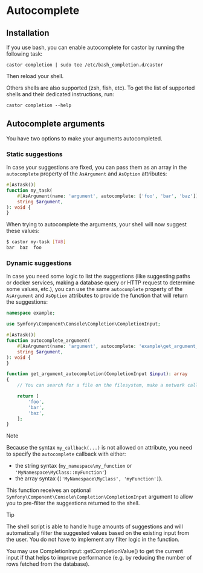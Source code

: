 # Autocomplete

## Installation

If you use bash, you can enable autocomplete for castor by running the
following task:

```
castor completion | sudo tee /etc/bash_completion.d/castor
```

Then reload your shell.

Others shells are also supported (zsh, fish, etc). To get the list of supported
shells and their dedicated instructions, run:

```
castor completion --help
```

## Autocomplete arguments

You have two options to make your arguments autocompleted.

### Static suggestions

In case your suggestions are fixed, you can pass them as an array in the
`autocomplete` property of the `AsArgument` and `AsOption` attributes:

```php
#[AsTask()]
function my_task(
    #[AsArgument(name: 'argument', autocomplete: ['foo', 'bar', 'baz'])]
    string $argument,
): void {
}
```

When trying to autocomplete the arguments, your shell will now suggest these
values:

```bash
$ castor my-task [TAB]
bar  baz  foo
```

### Dynamic suggestions

In case you need some logic to list the suggestions (like suggesting paths or
docker services, making a database query or HTTP request to determine some
values, etc.), you can use the same `autocomplete` property of the `AsArgument`
and `AsOption` attributes to provide the function that will return the
suggestions:

```php
namespace example;

use Symfony\Component\Console\Completion\CompletionInput;

#[AsTask()]
function autocomplete_argument(
    #[AsArgument(name: 'argument', autocomplete: 'example\get_argument_autocompletion')]
    string $argument,
): void {
}

function get_argument_autocompletion(CompletionInput $input): array
{
    // You can search for a file on the filesystem, make a network call, etc.

    return [
        'foo',
        'bar',
        'baz',
    ];
}
```

>[!NOTE]
> Because the syntax `my_callback(...)` is not allowed on attribute, you need to
> specify the `autocomplete` callback with either:
>
> - the string syntax (`my_namespace\my_function` or `'MyNamespace\MyClass::myFunction'`)
> - the array syntax (`['MyNamespace\MyClass', 'myFunction']`).

This function receives an optional `Symfony\Component\Console\Completion\CompletionInput`
argument to allow you to pre-filter the suggestions returned to the shell.

>[!TIP]
> The shell script is able to handle huge amounts of suggestions and will
> automatically filter the suggested values based on the existing input from the
> user. You do not have to implement any filter logic in the function.
> 
> You may use CompletionInput::getCompletionValue() to get the current input if
> that helps to improve performance (e.g. by reducing the number of rows fetched
> from the database).
